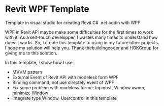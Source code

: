 # Revit WPF Template
Template in visual studio for creating Revit C# .net addin with WPF

WPF in Revit API maybe make some difficulties for the first times to work with it.
As a selt-touch developper, I wastes many times to understand how does it works.
So, I create this template to using in my future other projects.
I hope my solution will help you.
Thank thebuildingcoder and HOKGroup for giving me to this solution.

In this template, I show how I use:
  - MVVM pattern
  - External Event of Revit API with modeless form WPF
  - Binding command, not use directely event of WPF
  - Fix some problem with modeless forme: topmost, Window owner, minimize Window
  - Integrate type Window, Usercontrol in this template
 
